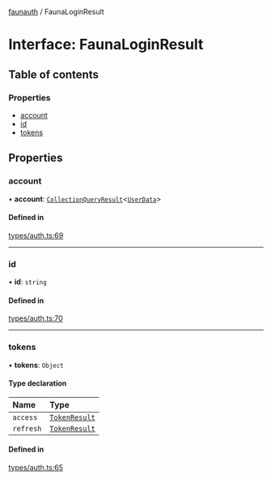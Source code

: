 [faunauth](../index.md) / FaunaLoginResult

# Interface: FaunaLoginResult

## Table of contents

### Properties

- [account](FaunaLoginResult.md#account)
- [id](FaunaLoginResult.md#id)
- [tokens](FaunaLoginResult.md#tokens)

## Properties

### account

• **account**: [`CollectionQueryResult`](CollectionQueryResult.md)<[`UserData`](UserData.md)\>

#### Defined in

[types/auth.ts:69](https://github.com/alexnitta/faunauth/blob/8d66af9/src/types/auth.ts#L69)

___

### id

• **id**: `string`

#### Defined in

[types/auth.ts:70](https://github.com/alexnitta/faunauth/blob/8d66af9/src/types/auth.ts#L70)

___

### tokens

• **tokens**: `Object`

#### Type declaration

| Name | Type |
| :------ | :------ |
| `access` | [`TokenResult`](TokenResult.md) |
| `refresh` | [`TokenResult`](TokenResult.md) |

#### Defined in

[types/auth.ts:65](https://github.com/alexnitta/faunauth/blob/8d66af9/src/types/auth.ts#L65)
